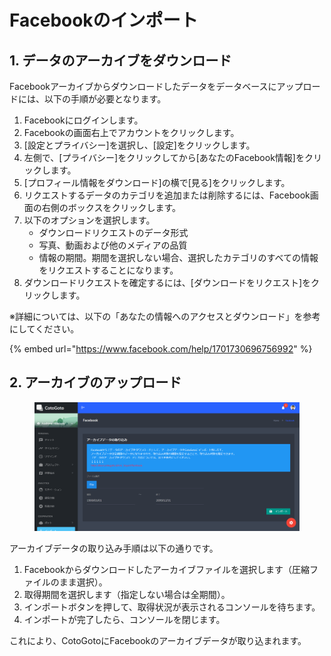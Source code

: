 # Facebookのインポート

## 1. データのアーカイブをダウンロード

Facebookアーカイブからダウンロードしたデータをデータベースにアップロードには、以下の手順が必要となります。

1. Facebookにログインします。
2. Facebookの画面右上でアカウントをクリックします。
3. \[設定とプライバシー]を選択し、\[設定]をクリックします。
4. 左側で、\[プライバシー]をクリックしてから\[あなたのFacebook情報]をクリックします。
5. \[プロフィール情報をダウンロード]の横で\[見る]をクリックします。
6. リクエストするデータのカテゴリを追加または削除するには、Facebook画面の右側のボックスをクリックします。
7. 以下のオプションを選択します。
   * ダウンロードリクエストのデータ形式
   * 写真、動画および他のメディアの品質
   * 情報の期間。期間を選択しない場合、選択したカテゴリのすべての情報をリクエストすることになります。
8. ダウンロードリクエストを確定するには、\[ダウンロードをリクエスト]をクリックします。

※詳細については、以下の「あなたの情報へのアクセスとダウンロード」を参考にしてください。

{% embed url="https://www.facebook.com/help/1701730696756992" %}

## 2. アーカイブのアップロード

<figure><img src="../.gitbook/assets/image (4).png" alt=""><figcaption></figcaption></figure>

アーカイブデータの取り込み手順は以下の通りです。

1. Facebookからダウンロードしたアーカイブファイルを選択します（圧縮ファイルのまま選択）。
2. 取得期間を選択します（指定しない場合は全期間）。
3. インポートボタンを押して、取得状況が表示されるコンソールを待ちます。
4. インポートが完了したら、コンソールを閉じます。

これにより、CotoGotoにFacebookのアーカイブデータが取り込まれます。

